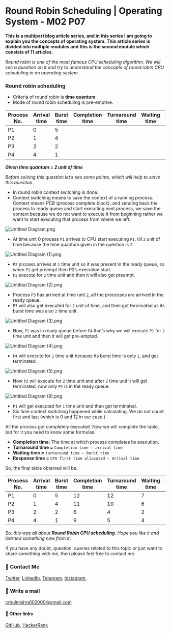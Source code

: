 # Round Robin Scheduling | Operating System - M02 P07

**This is a multipart blog article series, and in this series I am going to explain you the concepts of operating system. This article series is divided into multiple modules and this is the second module which consists of 11 articles.**

_Round robin is one of the most famous CPU scheduling algorithm. We will see a question on it and try to understand the concepts of round robin CPU scheduling in an operating system._

### Round robin scheduling
- Criteria of round robin is **time quantum**.
- Mode of round robin scheduling is pre-emptive.

Process No. | Arrival time | Burst time | Completion time | Turnaround time | Waiting time | Response time |
--- | --- | --- | --- | --- | --- | --- |
P1 | 0 | 5 | | | | |
P2 | 1 | 4 | | | |
P3 | 2 | 2 | | | |
P4 | 4 | 1 | | | |
***Given time quantum = 2 unit of time***

_Before solving this question let’s see some points, which will help to solve this question._
- In round robin context switching is done.
- Context switching means to save the context of a running process. Context means _PCB_ (process complete block), and sending back the process to ready queue and start executing next process, we save the context because we do not want to execute it from beginning rather we want to start executing that process from where we left.

<!-- First image will come here -->

![Untitled Diagram.png](https://cdn.hashnode.com/res/hashnode/image/upload/v1606218747528/njrx3GywA.png)
- At time unit 0 process `P1` arrives to CPU start executing `P1`, till `2` unit of time because the time quantum given in the question is `2`.

<!-- Second image will come here -->

![Untitled Diagram (1).png](https://cdn.hashnode.com/res/hashnode/image/upload/v1606218765163/yoWeSHsTm.png)
- `P2` process arrives at `1` time unit so it was present in the ready queue, so when `P1` get preempt then P2’s execution start.
- `P2` execute for `2` time unit and then it will also get preempt. 

<!-- Third image will come here -->

![Untitled Diagram (2).png](https://cdn.hashnode.com/res/hashnode/image/upload/v1606218774138/yhR0nuyvG.png)
- Process `P3` has arrived at time unit `2`, all the processes are arrived in the ready queue.
- `P3` will also get executed for `2` unit of time, and then got terminated as its burst time was also `2` time unit.

<!-- Forth image will come here -->

![Untitled Diagram (3).png](https://cdn.hashnode.com/res/hashnode/image/upload/v1606218783765/w0I54bd1P.png)
- Now, `P1` was in ready queue before `P4` that’s why we will execute `P1` for `2` time unit and then it will get pre-empted. 

<!-- Fifth image will come here -->

![Untitled Diagram (4).png](https://cdn.hashnode.com/res/hashnode/image/upload/v1606218797648/LOD1QO7HH.png)
- `P4` will execute for `1` time unit because its burst time is only `1`, and get terminated.

<!-- Sixth image will come here -->

![Untitled Diagram (5).png](https://cdn.hashnode.com/res/hashnode/image/upload/v1606218809686/Ifttvpbuh.png)
- Now `P2` will execute for `2` time unit and after `2` time unit it will get terminated; now only `P1` is in the ready queue.

<!-- Seventh image will come here -->

![Untitled Diagram (6).png](https://cdn.hashnode.com/res/hashnode/image/upload/v1606218819844/sp-2UXpdWy.png)
- `P1` will get executed for `1` time unit and then get terminated.
- Six time context switching happened while calculating. We do not count first and last (which is 0 and 12 in our case.)

All the process got completely executed. Now we will complete the table, but for it you need to know some formulas.
- **Completion time:** The time at which process completes its execution.
- **Turnaround time =** `Completion time – arrival time`
- **Waiting time =** `turnaround time – burst time`
- **Response time =** `CPU first time allocated – Arrival time`

So, the final table obtained will be.

Process No. | Arrival time | Burst time | Completion time | Turnaround time | Waiting time | Response time |
--- | --- | --- | --- | --- | --- | --- |
P1 | 0 | 5 | 12 | 12 | 7 | 0 |
P2 | 1 | 4 | 11 | 10 | 6 | 1 |
P3 | 2 | 2 | 6 | 4 | 2 | 2 |
P4 | 4 | 1 | 9 | 5 | 4 | 4 |

_So, this was all about **Round Robin CPU scheduling**. Hope you like it and learned something new from it._

If you have any doubt, question, queries related to this topic or just want to share something with me, then please feel free to contact me.

### 📱 Contact Me

[Twitter](https://twitter.com/r_mishra10),
[LinkedIn](https://www.linkedin.com/in/rahul-mishra-66210b185),
[Telegram](https://t.me/rahul_mishra10),
[Instagram](https://www.instagram.com/rahul_mishra10/?hl=en),

### 📧 Write a mail
<rahulmishra102000@gmail.com>

#### 🚀 Other links

[GitHub](https://github.com/rahulMishra05),
[HackerRank](https://www.hackerrank.com/rahulmishra10201)
